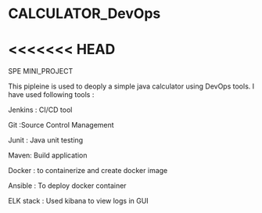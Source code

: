 # CALCULATOR_DevOps
<<<<<<< HEAD
=======
SPE MINI_PROJECT

This pipleine is used to deoply a simple java calculator using DevOps tools. I have used following tools :

Jenkins : CI/CD tool

Git :Source Control Management

Junit : Java unit testing

Maven: Build application

Docker : to containerize and create docker image

Ansible : To deploy docker container

ELK stack : Used kibana to view logs in GUI
